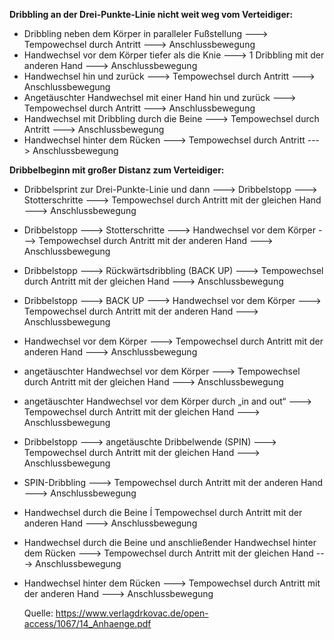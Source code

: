 
**Dribbling an der Drei-Punkte-Linie nicht weit weg vom Verteidiger:**
 - Dribbling neben dem Körper in paralleler Fußstellung  --->  Tempowechsel durch Antritt  ---> Anschlussbewegung
 - Handwechsel vor dem Körper tiefer als die Knie  --->   1 Dribbling mit der anderen Hand --->  Anschlussbewegung
 - Handwechsel hin und zurück  --->  Tempowechsel durch Antritt  --->   Anschlussbewegung
 - Angetäuschter Handwechsel mit einer Hand hin und zurück  --->   Tempowechsel durch Antritt  ---> Anschlussbewegung
 - Handwechsel mit Dribbling durch die Beine  --->  Tempowechsel durch Antritt  --->   Anschlussbewegung
 - Handwechsel hinter dem Rücken --->  Tempowechsel durch Antritt  ---> Anschlussbewegung

**Dribbelbeginn mit großer Distanz zum Verteidiger:**
 - Dribbelsprint zur Drei-Punkte-Linie und dann --->  Dribbelstopp  --->   Stotterschritte  --->  Tempowechsel durch Antritt mit der gleichen Hand  ---> Anschlussbewegung
 - Dribbelstopp  --->  Stotterschritte  --->  Handwechsel vor dem Körper  --->  Tempowechsel durch Antritt mit der anderen Hand  --->   Anschlussbewegung
 - Dribbelstopp  --->  Rückwärtsdribbling (BACK UP)  --->   Tempowechsel durch Antritt mit der gleichen Hand  ---> Anschlussbewegung
 - Dribbelstopp  --->  BACK UP  --->  Handwechsel vor dem Körper  --->  Tempowechsel durch Antritt mit der anderen Hand  --->  Anschlussbewegung
 - Handwechsel vor dem Körper  --->  Tempowechsel durch Antritt mit der anderen Hand  ---> Anschlussbewegung
 - angetäuschter Handwechsel vor dem Körper  --->  Tempowechsel durch Antritt mit der gleichen Hand  --->  Anschlussbewegung
 - angetäuschter Handwechsel vor dem Körper durch „in and out“  --->  Tempowechsel durch Antritt mit der gleichen Hand  --->  Anschlussbewegung
 - Dribbelstopp  --->  angetäuschte Dribbelwende (SPIN)  --->  Tempowechsel durch Antritt mit der gleichen Hand  ---> Anschlussbewegung
 - SPIN-Dribbling  --->  Tempowechsel durch Antritt mit der anderen Hand  --->  Anschlussbewegung
 - Handwechsel durch die Beine ĺ Tempowechsel durch Antritt mit der anderen Hand --->    Anschlussbewegung
 - Handwechsel durch die Beine und anschließender Handwechsel hinter dem Rücken  --->   Tempowechsel durch Antritt mit der gleichen Hand --->   Anschlussbewegung
 - Handwechsel hinter dem Rücken  --->    Tempowechsel durch Antritt mit der anderen Hand  --->  Anschlussbewegung

   Quelle: https://www.verlagdrkovac.de/open-access/1067/14_Anhaenge.pdf
